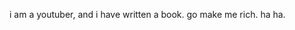 <!--
title: '12 is the square root of 144' and five other things i learnt growing up a human.
slug: book/three
order: 3
tags: non-fiction, youtube, influencer
-->

i am a youtuber, and i have written a book. go make me rich. ha ha.